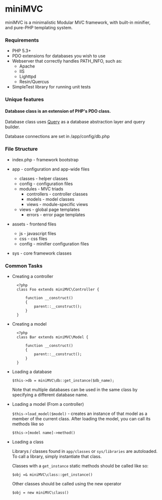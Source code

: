 # miniMVC 

miniMVC is a minimalistic Modular MVC framework, with built-in minifier, and pure-PHP templating system.

### Requirements
* PHP 5.3+
* PDO extensions for databases you wish to use
* Webserver that correctly handles PATH_INFO, such as:
	* Apache
	* IIS
	* Lighttpd
	* Resin/Quercus
* SimpleTest library for running unit tests

### Unique features
#### Database class is an extension of PHP's PDO class.

Database class uses [Query](https://github.com/aviat4ion/Query) as a database abstraction layer and query builder. 

Database connections are set in /app/config/db.php

### File Structure

* index.php - framework bootstrap

* app 		- configuration and app-wide files
	* classes	- helper classes
	* config	- configuration files
	* modules 	- MVC triads
		* controllers 	- controller classes
		* models		- model classes
		* views			- module-specific views 
	* views 	- global page templates
		* errors	- error page templates

* assets 	- frontend files
	* js		- 	javascript files
	* css 		- 	css files
	* config  	-	minifier configuration files

* sys - core framework classes

### Common Tasks

* Creating a controller

		<?php 
		class Foo extends miniMVC\Controller {
			
			function __construct()
			{
				parent::__construct();
			}
		}
* Creating a model

		<?php
		class Bar extends miniMVC\Model {
		
			function __construct()
			{
				parent::__construct();
			}
		}

* Loading a database

	`$this->db = miniMVC\db::get_instance($db_name);`

	Note that multiple databases can be used in the same class
	by specifying a different database name. 

* Loading a model (From a controller)
	
	`$this->load_model($model)` - creates an instance of that model as a member of the current class. After loading the model, you can call its methods like so
	
	`$this->[model name]->method()`
	
* Loading a class
	
	Librarys / classes found in `app/classes` or `sys/libraries` are autoloaded.
	To call a library, simply instantiate that class.
	
	Classes with a `get_instance` static methods should be called like so:
	
	`$obj =& miniMVC\class::get_instance()`
	
	
	Other classes should be called using the new operator
	
	`$obj = new miniMVC\class()`
	
	